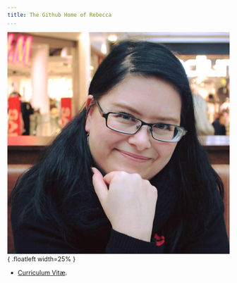 ```yaml
---
title: The Github Home of Rebecca
...
```


![](images/photo.jpg){ .floatleft width=25% }

* [Curriculum Vitæ](cv.html).